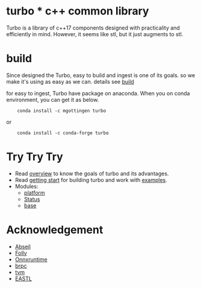 turbo * c++ common library
====

Turbo is a library of c++17 components designed with practicality
and efficiently in mind. However, it seems like stl, but it just 
augments to stl.


# build

Since designed the Turbo, easy to build and ingest is one of its goals.
so we make it's using as easy as we can. details see [build](docs/build.md)

for easy to ingest, Turbo have package on anaconda. When you on conda environment,
you can get it as below.

```shell
    conda install -c mgottingen turbo
```

or 

```shell
    conda install -c conda-forge turbo
```

# Try Try Try

* Read [overview](docs/overview.md) to know the goals of turbo and its advantages. 
* Read [getting start](docs/getting_start.md) for building turbo and work with [examples](examples).
* Modules:
  * [platform](docs/platform.md) 
  * [Status](docs/status.md)
  * [base](docs/base.md)

# Acknowledgement

* [Abseil](github.com/abseil/abseil-cpp)
* [Folly](github.com/facebook/folly)
* [Onnxruntime](github.com/microsoft/onnxruntime)
* [brpc](github.com/apache/brpc)
* [tvm](github.com/apache/tvm)
* [EASTL](https://github.com/electronicarts/EASTL)